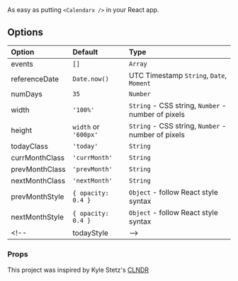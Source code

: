 ## <CALENDARx />

As easy as putting `<Calendarx />` in your React app.

## Options

| Option         | Default              |  Type              |
| :------------- | :-------------       | :-------------     |
| events         | `[]`                 | `Array`            |
| referenceDate  | `Date.now()`         | UTC Timestamp `String`, `Date`, `Moment` |
| numDays        | `35`                 | `Number`           |
| width          | `'100%'`             | `String` - CSS string, `Number` - number of pixels |
| height         | `width` or `'600px'` | `String` - CSS string, `Number` - number of pixels |
| todayClass     | `'today'`            | `String`           |
| currMonthClass | `'currMonth'`        | `String`           |
| prevMonthClass | `'prevMonth'`        | `String`           |
| nextMonthClass | `'nextMonth'`        | `String`           |
| prevMonthStyle | `{ opacity: 0.4 }`   | `Object` - follow React style syntax |
| nextMonthStyle | `{ opacity: 0.4 }`   | `Object` - follow React style syntax |
<!-- | todayStyle     |  -->

### Props
This project was inspired by Kyle Stetz's [CLNDR](http://kylestetz.github.io/CLNDR/)
